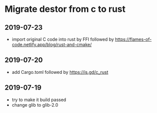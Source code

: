 # Migrate destor from c to rust

## 2019-07-23
- import original C code into rust by FFI followed by https://flames-of-code.netlify.app/blog/rust-and-cmake/ 

## 2019-07-20
- add Cargo.toml followed by https://is.gd/c_rust

## 2019-07-19
- try to make it build passed
- change glib to glib-2.0
